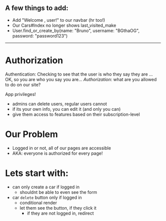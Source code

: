 ## A few things to add:
- Add "Welcome , user!" to our navbar (hr too!)
- Our Cars#Index no longer shows last_visited_make
- User.find_or_create_by(name: "Bruno", username: "BGthaOG", password: "password123")

---
# Authorization

Authentication: Checking to see that the user is who they say they are
    ... OK, so you are who you say you are...
*Authorization*: what are you allowed to do on our site?

App privileges!
- admins can delete users, regular users cannot
- if its your own info, you can edit it (and only you can)
- give them access to features based on their subscription-level

# Our Problem
- Logged in or not, all of our pages are accessible
- AKA: everyone is authorized for every page!


# Lets start with:
- can only create a car if logged in
  - shouldnt be able to even see the form
- car `delete` button only if logged in
  - conditional render
  - let them see the button, if they click it
    - if they are not logged in, redirect 
